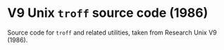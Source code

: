 V9 Unix `troff` source code (1986)
==================================
Source code for `troff` and related utilities, taken from Research Unix V9 (1986).
